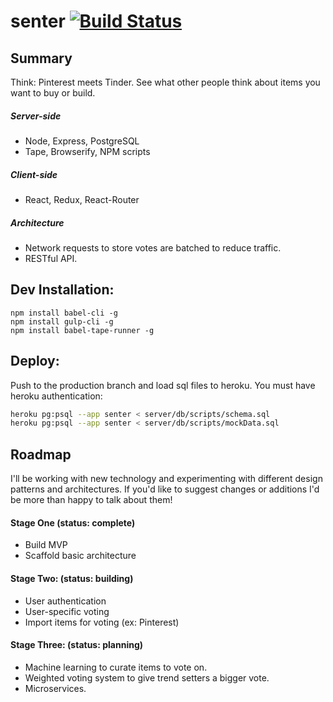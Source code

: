# senter [![Build Status](https://travis-ci.org/eternal44/senter.svg?branch=develop)](https://travis-ci.org/eternal44/senter)

## Summary
Think: Pinterest meets Tinder.  See what other people think about items you want to buy or build.

##### Server-side
- Node, Express, PostgreSQL
- Tape, Browserify, NPM scripts

##### Client-side
- React, Redux, React-Router

##### Architecture
- Network requests to store votes are batched to reduce traffic.
- RESTful API.


## Dev Installation:
```
npm install babel-cli -g
npm install gulp-cli -g
npm install babel-tape-runner -g
```

## Deploy:
Push to the production branch and load sql files to heroku.  You must have heroku authentication:

```bash
heroku pg:psql --app senter < server/db/scripts/schema.sql
heroku pg:psql --app senter < server/db/scripts/mockData.sql
```

## Roadmap
I'll be working with new technology and experimenting with different design patterns and architectures.  If you'd like to suggest changes or additions I'd be more than happy to talk about them!

#### Stage One (status: complete)
- Build MVP
- Scaffold basic architecture

#### Stage Two: (status: building)
- User authentication
- User-specific voting
- Import items for voting (ex: Pinterest)

#### Stage Three: (status: planning)
- Machine learning to curate items to vote on.
- Weighted voting system to give trend setters a bigger vote.
- Microservices.

